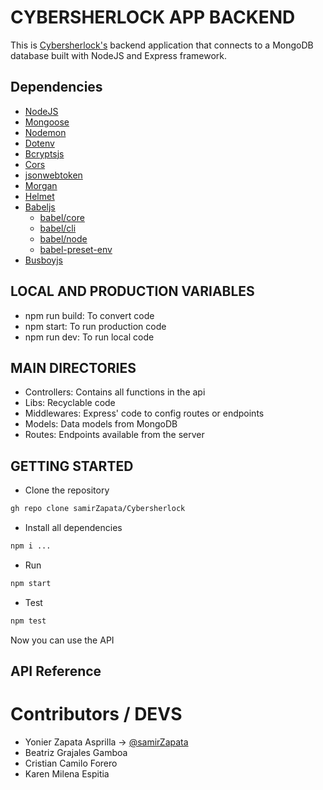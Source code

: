 # CYBERSHERLOCK APP BACKEND
This is [Cybersherlock's](https://github.com/samirZapata/Cybersherlock.git) backend application that connects to a MongoDB database built with NodeJS and Express framework.

## Dependencies

- [NodeJS](https://nodejs.org/en/)
- [Mongoose](https://www.npmjs.com/package//mongoose)
- [Nodemon](https://www.npmjs.com/package/nodemon)
- [Dotenv](https://www.npmjs.com/package/dotenv)
- [Bcryptsjs](https://www.npmjs.com/package/crypto-js)
- [Cors](https://www.npmjs.com/package/cors)
- [jsonwebtoken](https://www.npmjs.com/package/jsonwebtoken)
- [Morgan](https://www.npmjs.com/package/morgan)
- [Helmet](https://www.npmjs.com/package/helmet)
- [Babeljs](https://www.npmjs.com/package/@babel/node)
    - [babel/core](https://www.npmjs.com/package/@babel/core)
    - [babel/cli](https://www.npmjs.com/package/@babel/cli)
    - [babel/node](https://www.npmjs.com/package/@babel/node)
    - [babel-preset-env](https://www.npmjs.com/package/@babel/preset-env)
- [Busboyjs](https://www.npmjs.com/package/busboy)

## LOCAL AND PRODUCTION VARIABLES
- npm run build: To convert code
- npm start: To run production code
- npm run dev: To run local code

## MAIN DIRECTORIES
- Controllers: Contains all functions in the api
- Libs: Recyclable code
- Middlewares: Express' code to config routes or endpoints
- Models: Data models from MongoDB
- Routes: Endpoints available from the server

## GETTING STARTED
- Clone the repository
```bash
gh repo clone samirZapata/Cybersherlock
```
- Install all dependencies
```bash
npm i ...
```

-   Run

```bash
npm start
```

-   Test

```bash
npm test
```

Now you can use the API

## API Reference

# Contributors / DEVS
- Yonier Zapata Asprilla → [@samirZapata](https://github.com/samirZapata)
- Beatriz Grajales Gamboa
- Cristian Camilo Forero
- Karen Milena Espitia
